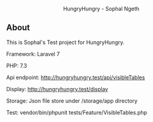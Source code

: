 <p align="center">
HungryHungry - Sophal Ngeth
</p>

## About

This is Sophal's Test project for HungryHungry.

Framework: Laravel 7

PHP: 7.3

Api endpoint: http://hungryhungry.test/api/visibleTables

Display: http://hungryhungry.test/display

Storage: Json file store under /storage/app directory

Test: vendor/bin/phpunit tests/Feature/VisibleTables.php
